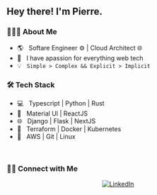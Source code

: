 <h2> Hey there! I'm Pierre.</h2>

<h3> 👨🏻‍💻 About Me </h3>

- 🌎 &nbsp; Softare Engineer ⚙️ | Cloud Architect 🌐
- 🔬 &nbsp; I have apassion for everything web tech
- 💡 &nbsp; `Simple > Complex && Explicit > Implicit`

<h3>🛠 Tech Stack</h3>

- 💻 &nbsp; Typescript | Python | Rust
- 🔌 &nbsp; Material UI | ReactJS
- 🌐 &nbsp; Django | Flask | NextJS
- 💎 &nbsp; Terraform | Docker | Kubernetes
- 🔧 &nbsp; AWS | Git | Linux 

<br/>

<h3> 🤝🏻 Connect with Me </h3>

<p align="center">
<!-- <a href="https://www.nebuladev.io/"><img alt="Website" src="https://img.shields.io/badge/:-nebuladev.io-blue?style=flat-square?logoWidth=70&logo=google-chrome"></a> -->
<a href="https://www.linkedin.com/in/pierre-du-toit-b66193a1/"><img alt="LinkedIn" src="https://img.shields.io/badge/:-Pierre du Toit-blue?style=flat-square&logo=linkedin"></a>
